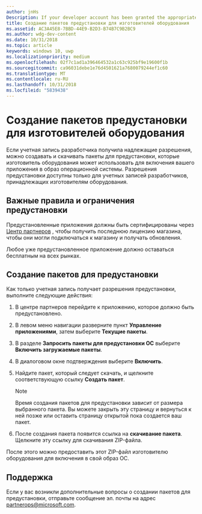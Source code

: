 ```yaml
---
author: jnHs
Description: If your developer account has been granted the appropriate permissions, you can generate and download preinstall packages so that an OEM can include your app in their OS image.
title: Создание пакетов предустановки для изготовителей оборудования
ms.assetid: AC3A45E8-7BBD-44E9-B2D3-B74B7C9B2BC9
ms.author: wdg-dev-content
ms.date: 10/31/2018
ms.topic: article
keywords: windows 10, uwp
ms.localizationpriority: medium
ms.openlocfilehash: 02f7c1ad1a396464532a1c63c925bf9e19600f1b
ms.sourcegitcommit: ca96031debe1e76d4501621a7680079244ef1c60
ms.translationtype: MT
ms.contentlocale: ru-RU
ms.lasthandoff: 10/31/2018
ms.locfileid: "5839438"
---
```

# <a name="generate-preinstall-packages-for-oems"></a>Создание пакетов предустановки для изготовителей оборудования

Если учетная запись разработчика получила надлежащие разрешения, можно создавать и скачивать пакеты для предустановки, которые изготовитель оборудования может использовать для включения вашего приложения в образ операционной системы. Разрешения предустановки доступны только для учетных записей разработчиков, принадлежащих изготовителям оборудования.


## <a name="important-preinstall-policy--limitations"></a>Важные правила и ограничения предустановки

Предустановленные приложения должны быть сертифицированы через [Центр партнеров](https://partner.microsoft.com/dashboard) , чтобы получить последнюю лицензию магазина, чтобы они могли подключаться к магазину и получать обновления.

Любое уже предустановленное приложение должно оставаться бесплатным на всех рынках.


## <a name="generating-preinstall-packages"></a>Создание пакетов для предустановки

Как только учетная запись получает разрешения предустановки, выполните следующие действия:

1.  В центре партнеров перейдите к приложению, которое должно быть предустановлено.
2.  В левом меню навигации разверните пункт **Управление приложениями**, затем выберите **Текущие пакеты**.
3.  В разделе **Запросить пакеты для предустановки ОС** выберите **Включить загружаемые пакеты**.
4.  В диалоговом окне подтверждения выберите **Включить**.
5.  Найдите пакет, который следует скачать, и щелкните соответствующую ссылку **Создать пакет**.

    > [!NOTE]
    > Время создания пакетов для предустановки зависит от размера выбранного пакета. Вы можете закрыть эту страницу и вернуться к ней позже или оставить страницу открытой пока создается ваш пакет.

6.  После создания пакета появится ссылка на **скачивание пакета**. Щелкните эту ссылку для скачивания ZIP-файла.

После этого можно предоставить этот ZIP-файл изготовителю оборудования для включения в свой образ ОС.


## <a name="support"></a>Поддержка

Если у вас возникли дополнительные вопросы о создании пакетов для предустановки, отправьте сообщение эл. почты на адрес <partnerops@microsoft.com>.

 

 




